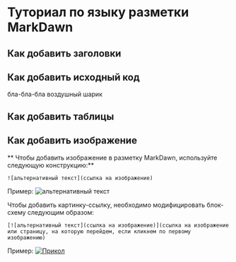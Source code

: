 # Туториал по языку разметки MarkDawn

## Как добавить заголовки

## Как добавить исходный код

бла-бла-бла воздушный шарик

## Как добавить таблицы

## Как добавить изображение

** Чтобы добавить изображение в разметку MarkDawn, используйте следующую конструкцию:**
```
![альтернативный текст](ссылка на изображение)
```
Пример:
![альтернативный текст](https://i.pinimg.com/736x/c5/6b/2f/c56b2f4c9309457ee52b4278b0792bda--dandelion-wine-my-childhood.jpg)

Чтобы добавить картинку-ссылку, необходимо модифицировать блок-схему следующим образом:

```
[![альтернативный текст](ссылка на изображение)](ссылка на изображение или страницу, на которую перейдем, если кликнем по первому изображению)
```

Пример:
[![Прикол](https://i.ytimg.com/vi/P5e7TRv7JRE/maxresdefault.jpg)](https://www.youtube.com/watch?v=dQw4w9WgXcQ)